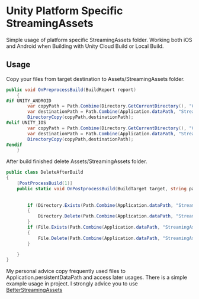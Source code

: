 # Unity Platform Specific StreamingAssets

Simple usage of platform specific StreamingAssets folder. Working both iOS and Android when Building with Unity Cloud Build or Local Build.

## Usage

Copy your files from target destination to Assets/StreamingAssets folder. 

```csharp
public void OnPreprocessBuild(BuildReport report)
    {
#if UNITY_ANDROID
        var copyPath = Path.Combine(Directory.GetCurrentDirectory(), "CopySource", "android");
        var destinationPath = Path.Combine(Application.dataPath, "StreamingAssets","android");
        DirectoryCopy(copyPath,destinationPath);
#elif UNITY_IOS
        var copyPath = Path.Combine(Directory.GetCurrentDirectory(), "CopySource", "ios");
        var destinationPath = Path.Combine(Application.dataPath, "StreamingAssets","ios");
        DirectoryCopy(copyPath,destinationPath);
#endif
    }
```

After build finished delete Assets/StreamingAssets folder.

```csharp
public class DeleteAfterBuild
{
    [PostProcessBuild(1)]
    public static void OnPostprocessBuild(BuildTarget target, string pathToBuiltProject) {
   
        
        if (Directory.Exists(Path.Combine(Application.dataPath, "StreamingAssets")))
        {
            Directory.Delete(Path.Combine(Application.dataPath, "StreamingAssets"),true);
        }
        if (File.Exists(Path.Combine(Application.dataPath, "StreamingAssets.meta")))
        {
            File.Delete(Path.Combine(Application.dataPath, "StreamingAssets.meta"));
        }

    }
}
```

My personal advice copy frequently used files to Application.persistentDataPath and access later usages. There is a simple example usage in project. I strongly advice you to use  [BetterStreamingAssets](https://github.com/gwiazdorrr/BetterStreamingAssets)  